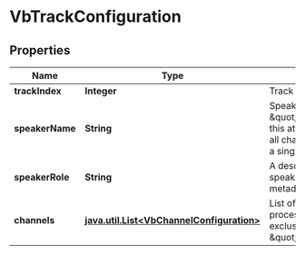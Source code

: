 
# VbTrackConfiguration

## Properties
Name | Type | Description | Notes
------------ | ------------- | ------------- | -------------
**trackIndex** | **Integer** | Track index. |  [optional]
**speakerName** | **String** | Speaker name. Defaults to \&quot;Speaker\&quot;. If this attribute is specified, all channels are mixed into a single one. |  [optional]
**speakerRole** | **String** | A description of the speaker role. Only used as metadata. |  [optional]
**channels** | [**java.util.List&lt;VbChannelConfiguration&gt;**](VbChannelConfiguration.md) | List of channels to process, mutually exclusive with \&quot;speakerName\&quot; |  [optional]



